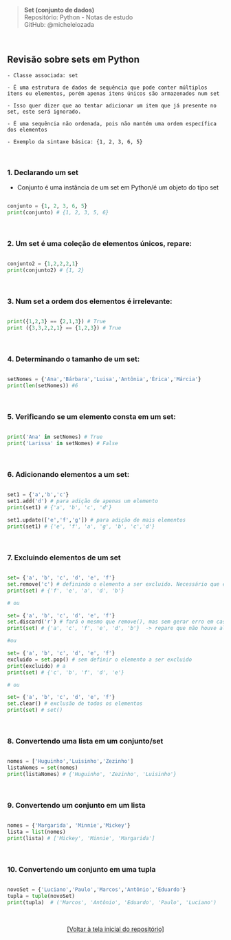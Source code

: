 > **Set (conjunto de dados)**  
> Repositório: Python - Notas de estudo     
> GitHub: @michelelozada
&nbsp;
     
&nbsp;  
## Revisão sobre sets em Python
```
- Classe associada: set

- É uma estrutura de dados de sequência que pode conter múltiplos itens ou elementos, porém apenas itens únicos são armazenados num set

- Isso quer dizer que ao tentar adicionar um item que já presente no set, este será ignorado.

- É uma sequência não ordenada, pois não mantém uma ordem específica dos elementos 

- Exemplo da sintaxe básica: {1, 2, 3, 6, 5}
```

&nbsp; 

### 1. Declarando um set
* Conjunto é uma instância de um set em Python/é um objeto do tipo set

```py

conjunto = {1, 2, 3, 6, 5}
print(conjunto) # {1, 2, 3, 5, 6}
```

&nbsp;  

### 2. Um set é uma coleção de elementos únicos, repare: 
```py

conjunto2 = {1,2,2,2,1}
print(conjunto2) # {1, 2}
```

&nbsp;  

### 3. Num set a ordem dos elementos é irrelevante:
```py

print({1,2,3} == {2,1,3}) # True
print ({3,3,2,2,1} == {1,2,3}) # True
```

&nbsp;  

### 4. Determinando o tamanho de um set:
```py

setNomes = {'Ana','Bárbara','Luisa','Antônia','Érica','Márcia'}
print(len(setNomes)) #6
```

&nbsp;  

### 5. Verificando se um elemento consta em um set:
```py

print('Ana' in setNomes) # True
print('Larissa' in setNomes) # False
```

&nbsp;  

### 6. Adicionando elementos a um set:
```py

set1 = {'a','b','c'}
set1.add('d') # para adição de apenas um elemento
print(set1) # {'a', 'b', 'c', 'd'}

set1.update(['e','f','g']) # para adição de mais elementos
print(set1) # {'e', 'f', 'a', 'g', 'b', 'c','d'}
```

&nbsp;  

### 7. Excluindo elementos de um set
```py

set= {'a', 'b', 'c', 'd', 'e', 'f'}
set.remove('c') # definindo o elemento a ser excluido. Necessário que elemento pertença ao set para evitar erro.
print(set) # {'f', 'e', 'a', 'd', 'b'}

# ou

set= {'a', 'b', 'c', 'd', 'e', 'f'}
set.discard('r') # fará o mesmo que remove(), mas sem gerar erro em caso de elemento fora do set
print(set) # {'a', 'c', 'f', 'e', 'd', 'b'}  -> repare que não houve alteração (nem exceção!)

#ou

set= {'a', 'b', 'c', 'd', 'e', 'f'}
excluido = set.pop() # sem definir o elemento a ser excluido
print(excluido) # a
print(set) # {'c', 'b', 'f', 'd', 'e'}

# ou

set= {'a', 'b', 'c', 'd', 'e', 'f'}
set.clear() # exclusão de todos os elementos
print(set) # set()
```

&nbsp;  

### 8. Convertendo uma lista em um conjunto/set
```py

nomes = ['Huguinho','Luisinho','Zezinho']
listaNomes = set(nomes)
print(listaNomes) # {'Huguinho', 'Zezinho', 'Luisinho'}
```

&nbsp;  

### 9. Convertendo um conjunto em um lista
```py

nomes = {'Margarida', 'Minnie','Mickey'}
lista = list(nomes)
print(lista) # ['Mickey', 'Minnie', 'Margarida']
```

&nbsp;  

### 10. Convertendo um conjunto em uma tupla
```py

novoSet = {'Luciano','Paulo','Marcos','Antônio','Eduardo'}
tupla = tuple(novoSet)
print(tupla)  # ('Marcos', 'Antônio', 'Eduardo', 'Paulo', 'Luciano')
```

&nbsp;

<div align="center">
<a href="https://github.com/michelelozada/Python-Study-Notes">[Voltar à tela inicial do repositório]</a>
</div>